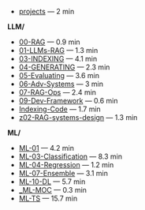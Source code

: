 
<!-- toc:start -->

- [projects](projects/) — 2 min

**LLM/**

  - [00-RAG](LLM/00-RAG/) — 0.9 min
  - [01-LLMs-RAG](LLM/01-LLMs-RAG/) — 1.3 min
  - [03-INDEXING](LLM/03-Indexing/) — 4.1 min
  - [04-GENERATING](LLM/04-Generating/) — 2.3 min
  - [05-Evaluating](LLM/05-Evaluating/) — 3.6 min
  - [06-Adv-Systems](LLM/06-Adv-Systems/) — 3 min
  - [07-RAG-Ops](LLM/07-RAG-Ops/) — 2.4 min
  - [09-Dev-Framework](LLM/09-Dev-Framework/) — 0.6 min
  - [Indexing-Code](LLM/Indexing-Code/) — 1.7 min
  - [z02-RAG-systems-design](LLM/z02-RAG-systems-design/) — 1.3 min

**ML/**

  - [ML-01](ML/ML-01/) — 4.2 min
  - [ML-03-Classification](ML/ML-03-Classification/) — 8.3 min
  - [ML-04-Regression](ML/ML-04-Regression/) — 1.2 min
  - [ML-07-Ensemble](ML/ML-07-Ensemble/) — 3.1 min
  - [ML-10-DL](ML/ML-10-DL/) — 5.7 min
  - [_ML-MOC](ML/ML-MOC/) — 0.3 min
  - [ML-TS](ML/ML-TS/) — 15.7 min


<!-- toc:end -->
